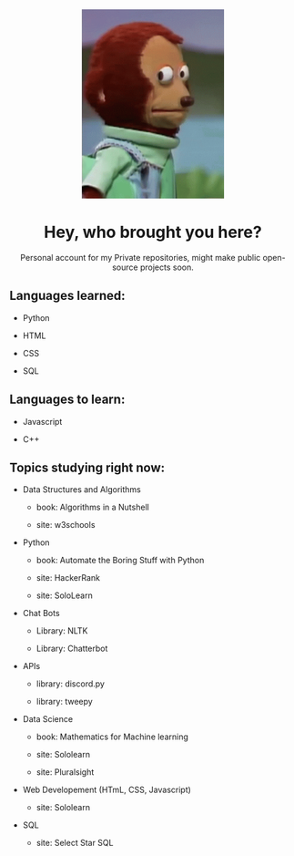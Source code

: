 <div align="center">

<img src="https://github.com/Coalemus/Coalemus/blob/main/susgiphy.gif" alt="put that away" width="250">

# Hey, who brought you here?
Personal account for my Private repositories, might make public open-source projects soon.

</div>

## Languages learned:

* Python  

* HTML

* CSS

* SQL

## Languages to learn:

* Javascript

* C++

## Topics studying right now:

* Data Structures and Algorithms 

  * book: Algorithms in a Nutshell

  * site: w3schools

* Python 

  * book: Automate the Boring Stuff with Python
  
  * site: HackerRank

  * site: SoloLearn

* Chat Bots 

  * Library: NLTK
  
  * Library: Chatterbot

* APIs

  * library: discord.py

  * library: tweepy

* Data Science

  * book: Mathematics for Machine learning

  * site: Sololearn
  
  * site: Pluralsight
  
* Web Developement (HTmL, CSS, Javascript)

  * site: Sololearn

* SQL

  * site: Select Star SQL
